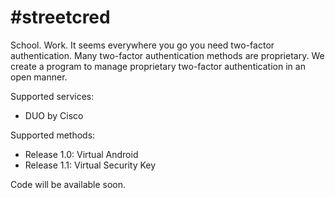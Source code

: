 # #streetcred

School. Work. It seems everywhere you go you need two-factor authentication.
Many two-factor authentication methods are proprietary. We create a program to manage proprietary two-factor authentication in an open manner.

Supported services:
-  DUO by Cisco

Supported methods:
- Release 1.0: Virtual Android
- Release 1.1: Virtual Security Key

Code will be available soon.
